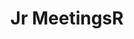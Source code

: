 ---
title: "Jr MeetingsR"
layout: "index"

hero:
    heading: "A list of R conferences and meetings"
    text: "This site attempts to list R conferences and local useR groups. Please feel free to add any missing group or conference. In particular, most of the associated twitter names are missing. There are currently 466 R user groups and events. To propose a change, just click the pencil icon next to the titles.

    
    Keep up to date by following [@rstats_meetings](https://twitter.com/rstats_meetings).

    
    This list is maintained by Jumping Rivers. We also maintain a corresponding list of [Data Science conferences and events](#)."

cards: 
    -
        imageUrl: "/images/events.png"
        imageDescription: ""
        heading: "EVENTS"
        text: "Lorem ipsum dolor sit amet, possit tibique no eam, porro decore eu sea"
        button: 
            name: "View Events"
            url: "/events"
    -
        imageUrl: "/images/r.png"
        imageDescription: ""
        heading: "R User Groups"
        text: "Lorem ipsum dolor sit amet, possit tibique no eam, porro decore eu sea"
        button: 
            name: "View R User Groups"
            url: "/r-user-groups"
    -
        imageUrl: "/images/r-ladies.png"
        imageDescription: ""
        heading: "R-Ladies Groups"
        text: "Lorem ipsum dolor sit amet, possit tibique no eam, porro decore eu sea"
        button: 
            name: "View R-Ladies Groups"
            url: "/r-user-groups"
    -
        imageUrl: "/images/virtual.png"
        imageDescription: ""
        heading: "Virtual Events"
        text: "Lorem ipsum dolor sit amet, possit tibique no eam, porro decore eu sea"
        button: 
            name: "View Virtual Events"
            url: "/events"

data:
    heading: "THE DATA"
    text: "All files used to build this site can be found on the associated GitHub page.
    
    
    Additionally, you can download a convenient CSV file of the data"

    items:
        -
            itemName: "Conferences:"
            itemUrlName: "https://jumpingrivers.github.io/meetingsR/events.csv"
            itemUrl: "https://jumpingrivers.github.io/meetingsR/events.csv"
        -
            itemName: "User Groups:"
            itemUrlName: "https://jumpingrivers.github.io/meetingsR/groups.csv"
            itemUrl: "https://jumpingrivers.github.io/meetingsR/groups.csv"
        -
            itemName: "Virtual events:"
            itemUrlName: "https://jumpingrivers.github.io/meetingsR/virtual.csv"
            itemUrl: "https://jumpingrivers.github.io/meetingsR/virtual.csv"

    footer:
        textOne: "The R scripts used to generate these CSV files are also located in the GitHub repo"
        linksName: "https://github.com/jumpingrivers/meetingsR/tree/master/R"
        linksUrl: "https://github.com/jumpingrivers/meetingsR/tree/master/R"
        textTwo: "These scripts were initially created via the [eRum competition](#)"
    
---